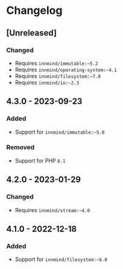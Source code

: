 # Changelog

## [Unreleased]

### Changed

- Requires `innmind/immutable:~5.2`
- Requires `innmind/operating-system:~4.1`
- Requires `innmind/filesystem:~7.0`
- Requires `innmind/io:~2.3`

## 4.3.0 - 2023-09-23

### Added

- Support for `innmind/immutable:~5.0`

### Removed

- Support for PHP `8.1`

## 4.2.0 - 2023-01-29

### Changed

- Requires `innmind/stream:~4.0`

## 4.1.0 - 2022-12-18

### Added

- Support for `innmind/filesystem:~6.0`
